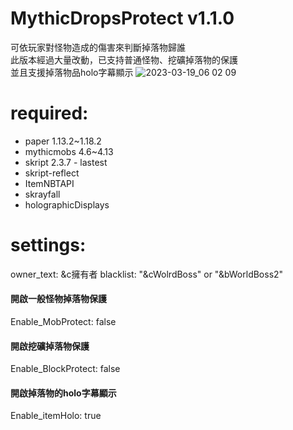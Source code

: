 # MythicDropsProtect v1.1.0
可依玩家對怪物造成的傷害來判斷掉落物歸誰  
此版本經過大量改動，已支持普通怪物、挖礦掉落物的保護  
並且支援掉落物品holo字幕顯示
![2023-03-19_06 02 09](https://user-images.githubusercontent.com/54828956/226142602-8b428962-d034-491c-aaa7-5f374633c57e.png)

# required:
* paper 1.13.2~1.18.2 
* mythicmobs 4.6~4.13  
* skript 2.3.7 - lastest 
* skript-reflect 
* ItemNBTAPI
* skrayfall
* holographicDisplays

# settings:
  owner_text: &c擁有者
  blacklist: "&cWolrdBoss" or "&bWorldBoss2"
  #### 開啟一般怪物掉落物保護
  Enable_MobProtect: false
  #### 開啟挖礦掉落物保護
  Enable_BlockProtect: false
  #### 開啟掉落物的holo字幕顯示   
  Enable_itemHolo: true
